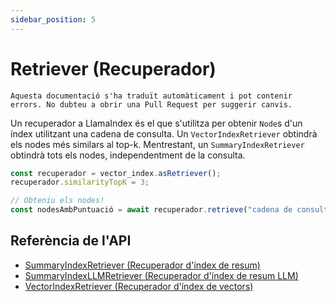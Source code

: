 ```yaml
---
sidebar_position: 5
---
```


# Retriever (Recuperador)

`Aquesta documentació s'ha traduït automàticament i pot contenir errors. No dubteu a obrir una Pull Request per suggerir canvis.`

Un recuperador a LlamaIndex és el que s'utilitza per obtenir `Node`s d'un índex utilitzant una cadena de consulta. Un `VectorIndexRetriever` obtindrà els nodes més similars al top-k. Mentrestant, un `SummaryIndexRetriever` obtindrà tots els nodes, independentment de la consulta.

```typescript
const recuperador = vector_index.asRetriever();
recuperador.similarityTopK = 3;

// Obteniu els nodes!
const nodesAmbPuntuació = await recuperador.retrieve("cadena de consulta");
```

## Referència de l'API

- [SummaryIndexRetriever (Recuperador d'índex de resum)](../../api/classes/SummaryIndexRetriever.md)
- [SummaryIndexLLMRetriever (Recuperador d'índex de resum LLM)](../../api/classes/SummaryIndexLLMRetriever.md)
- [VectorIndexRetriever (Recuperador d'índex de vectors)](../../api/classes/VectorIndexRetriever.md)
